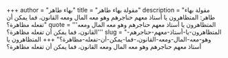 +++
author = "بهاء طاهر"
title = "مقولة بهاء طاهر"
description = "مقولة بهاء طاهر: المتظاهرون يا أستاذ معهم حناجرهم وهو معه المال ومعه القانون، فما يمكن أن تفعله مظاهرة؟"
quote = '''المتظاهرون يا أستاذ معهم حناجرهم وهو معه المال ومعه القانون، فما يمكن أن تفعله مظاهرة؟'''
slug = "المتظاهرون-يا-أستاذ-معهم-حناجرهم-وهو-معه-المال-ومعه-القانون،-فما-يمكن-أن-تفعله-مظاهرة؟"
+++
المتظاهرون يا أستاذ معهم حناجرهم وهو معه المال ومعه القانون، فما يمكن أن تفعله مظاهرة؟
